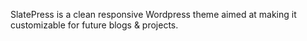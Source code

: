 SlatePress is a clean responsive Wordpress theme aimed at making it customizable for future blogs & projects.